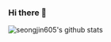 ### Hi there 👋

![seongjin605's github stats](https://github-readme-stats.vercel.app/api?username=seongjin605&show_icons=true&theme=merko)
